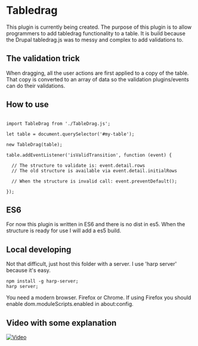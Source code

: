 # Tabledrag

This plugin is currently being created.
The purpose of this plugin is to allow programmers to add tabledrag functionality to a table.
It is build because the Drupal tabledrag.js was to messy and complex to add validations to.

## The validation trick

When dragging, all the user actions are first applied to a copy of the table.
That copy is converted to an array of data so the validation plugins/events can do their validations.

## How to use

```

import TableDrag from './TableDrag.js';

let table = document.querySelector('#my-table');

new TableDrag(table);

table.addEventListener('isValidTransition', function (event) {
  
  // The structure to validate is: event.detail.rows
  // The old structure is available via event.detail.initialRows
  
  // When the structure is invalid call: event.preventDefault();

});

```

## ES6

For now this plugin is written in ES6 and there is no dist in es5.
When the structure is ready for use I will add a es5 build.

## Local developing

Not that difficult, just host this folder with a server.
I use 'harp server' because it's easy.

```
npm install -g harp-server;
harp server;
```

You need a modern browser. Firefox or Chrome.
If using Firefox you should enable dom.moduleScripts.enabled in about:config.

## Video with some explanation

[![Video](https://img.youtube.com/vi/jCYV17J8ZoQ/0.jpg)](https://www.youtube.com/watch?v=jCYV17J8ZoQ) 